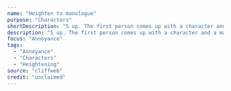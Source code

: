 ```yaml
---
name: "Heighten to monologue"
purpose: "Characters"
shortDescription: "5 up. The first person comes up with a character and a mantra/catchphrase. The next person now heightens it, third, and fourth also so by the fourth it should be almost unrecognisable but preferably using the same words. The 5th person now does a short monologue as that character."
description: "5 up. The first person comes up with a character and a mantra/catchphrase. The next person now heightens it, third, and fourth also so by the fourth it should be almost unrecognisable but preferably using the same words. The 5th person now does a short monologue as that character."
focus: "Annoyance"
tags:
  - "Annoyance"
  - "Characters"
  - "Heightening"
source: "cliffweb"
credit: "unclaimed"
---
```

